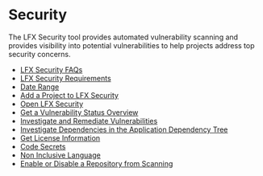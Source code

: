 # Security

The LFX Security tool provides automated vulnerability scanning and provides visibility into potential vulnerabilities to help projects address top security concerns.

* [LFX Security FAQs](https://docs.linuxfoundation.org/lfx/security/lfx-security-faqs)
* [LFX Security Requirements](lfx-security-requirements/)
* [Date Range](data-range.md)
* [Add a Project to LFX Security](https://docs.linuxfoundation.org/lfx/security/add-a-project-to-lfx-security)
* [Open LFX Security](https://docs.linuxfoundation.org/lfx/security/open-lfx-security)
* [Get a Vulnerability Status Overview](get-a-vulnerability-status-overview.md)
* [Investigate and Remediate Vulnerabilities](investigate-and-remediate-vulnerabilities.md)
* [Investigate Dependencies in the Application Dependency Tree](investigate-dependencies-in-the-application-dependency-tree.md)
* [Get License Information](get-license-information.md)
* [Code Secrets](code-secrets.md)
* [Non Inclusive Language]()
* [Enable or Disable a Repository from Scanning](enable-or-disable-a-repository-from-scanning.md)



